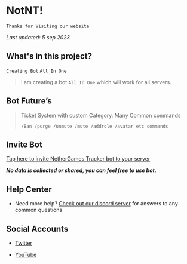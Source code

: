 # NotNT!

`Thanks for Visiting our website `

_Last updated: 5 sep 2023_

## What's in this project?

`Creating Bot` ```All In One```
> i am creating a bot `All In One` which will work for all servers.

## Bot Future’s

> Ticket System with custom Category.
> Many Common commands
>
>  ```/Ban /purge /unmute /mute /addrole /avatar etc commands```

## Invite Bot

[Tap here to invite NetherGames Tracker bot to your server](https://discord.com/api/oauth2/authorize?client_id=1137062252869058622&permissions=19095894404343&scope=bot)

___No data is collected or shared, you can feel free to use bot.___

## Help Center

- Need more help? [Check out our discord server](https://discord.gg/sqVBrMVQmp) for answers to any common questions

## Social Accounts

- [Twitter](https://twitter.com/NotNT77)

- [YouTube](https://youtube.com/@NotNT77?si=7Xm80a3g5kHaekOh)
